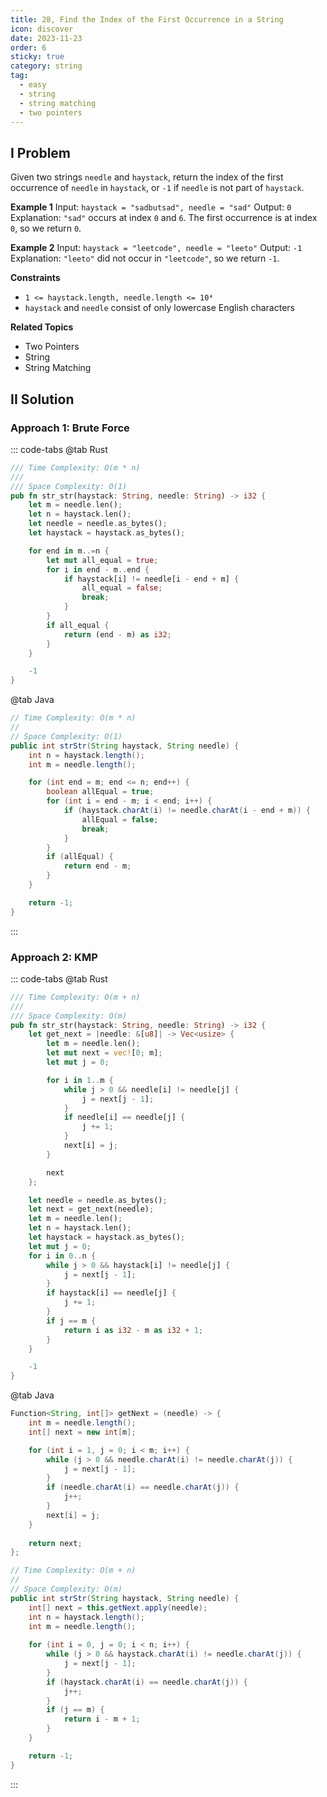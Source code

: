 ```yaml
---
title: 28, Find the Index of the First Occurrence in a String
icon: discover
date: 2023-11-23
order: 6
sticky: true
category: string
tag: 
  - easy
  - string
  - string matching
  - two pointers
---
```


## I Problem
Given two strings `needle` and `haystack`, return the index of the first occurrence of `needle` in `haystack`, or `-1` if `needle` is not part of `haystack`.

**Example 1**
Input: `haystack = "sadbutsad", needle = "sad"`
Output: `0`
Explanation: `"sad"` occurs at index `0` and `6`. The first occurrence is at index `0`, so we return `0`.

**Example 2**
Input: `haystack = "leetcode", needle = "leeto"`
Output: `-1`
Explanation: `"leeto"` did not occur in `"leetcode"`, so we return `-1`.

**Constraints**
- `1 <= haystack.length, needle.length <= 10⁴`
- `haystack` and `needle` consist of only lowercase English characters

**Related Topics**
- Two Pointers
- String
- String Matching


## II Solution
### Approach 1: Brute Force
::: code-tabs
@tab Rust
```rust
/// Time Complexity: O(m * n)
///
/// Space Complexity: O(1)
pub fn str_str(haystack: String, needle: String) -> i32 {
    let m = needle.len();
    let n = haystack.len();
    let needle = needle.as_bytes();
    let haystack = haystack.as_bytes();

    for end in m..=n {
        let mut all_equal = true;
        for i in end - m..end {
            if haystack[i] != needle[i - end + m] {
                all_equal = false;
                break;
            }
        }
        if all_equal {
            return (end - m) as i32;
        }
    }

    -1
}
```

@tab Java
```java
// Time Complexity: O(m * n)
//
// Space Complexity: O(1)
public int strStr(String haystack, String needle) {
    int n = haystack.length();
    int m = needle.length();

    for (int end = m; end <= n; end++) {
        boolean allEqual = true;
        for (int i = end - m; i < end; i++) {
            if (haystack.charAt(i) != needle.charAt(i - end + m)) {
                allEqual = false;
                break;
            }
        }
        if (allEqual) {
            return end - m;
        }
    }

    return -1;
}
```
:::

### Approach 2: KMP
::: code-tabs
@tab Rust
```rust
/// Time Complexity: O(m + n)
///
/// Space Complexity: O(m)
pub fn str_str(haystack: String, needle: String) -> i32 {
    let get_next = |needle: &[u8]| -> Vec<usize> {
        let m = needle.len();
        let mut next = vec![0; m];
        let mut j = 0;

        for i in 1..m {
            while j > 0 && needle[i] != needle[j] {
                j = next[j - 1];
            }
            if needle[i] == needle[j] {
                j += 1;
            }
            next[i] = j;
        }

        next
    };

    let needle = needle.as_bytes();
    let next = get_next(needle);
    let m = needle.len();
    let n = haystack.len();
    let haystack = haystack.as_bytes();
    let mut j = 0;
    for i in 0..n {
        while j > 0 && haystack[i] != needle[j] {
            j = next[j - 1];
        }
        if haystack[i] == needle[j] {
            j += 1;
        }
        if j == m {
            return i as i32 - m as i32 + 1;
        }
    }

    -1
}
```

@tab Java
```java
Function<String, int[]> getNext = (needle) -> {
    int m = needle.length();
    int[] next = new int[m];

    for (int i = 1, j = 0; i < m; i++) {
        while (j > 0 && needle.charAt(i) != needle.charAt(j)) {
            j = next[j - 1];
        }
        if (needle.charAt(i) == needle.charAt(j)) {
            j++;
        }
        next[i] = j;
    }
    
    return next;
};

// Time Complexity: O(m + n)
//
// Space Complexity: O(m)
public int strStr(String haystack, String needle) {
    int[] next = this.getNext.apply(needle);
    int n = haystack.length();
    int m = needle.length();
    
    for (int i = 0, j = 0; i < n; i++) {
        while (j > 0 && haystack.charAt(i) != needle.charAt(j)) {
            j = next[j - 1];
        }
        if (haystack.charAt(i) == needle.charAt(j)) {
            j++;
        }
        if (j == m) {
            return i - m + 1;
        }
    }

    return -1;
}
```
:::